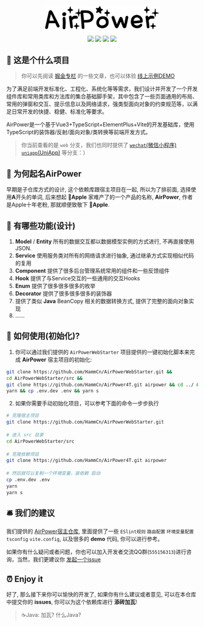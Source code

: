 <p align="center">
  <img width="300" src="./assets/img/airpower.png"/>
</p>

<p align="center">
  <img src="https://svg.hamm.cn?key=Lang&value=TypeScript&bg=green"/>
  <img src="https://svg.hamm.cn?key=Base&value=Vue3"/>
  <img src="https://svg.hamm.cn?key=Build&value=Vite"/>
  <img src="https://svg.hamm.cn?key=UI&value=ElementPlus"/>
</p>


## 📖 这是个什么项目

> 你可以先阅读 [掘金专栏](https://juejin.cn/post/7273290114921889807) 的一些文章，也可以体验 [线上示例DEMO](https://service.hamm.cn)

为了满足前端开发标准化、工程化、系统化等等需求，我们设计并开发了一个开发组件库和常用类库和方法库的集合基础脚手架，其中包含了一些页面通用的布局、常用的弹窗和交互、提示信息以及网络请求，强类型面向对象的约束规范等，以满足日常开发的快捷、稳健、标准化等要求。

AirPower是一个基于Vue3+TypeScript+ElementPlus+Vite的开发基础库，使用TypeScript的装饰器/反射/面向对象/类转换等前端开发方式。

> 你当前查看的是 ```web``` 分支，我们也同时提供了 [```wechat```(微信小程序)](https://github.com/HammCn/AirPower4T/tree/wechat) [```uniapp```(UniApp)](https://github.com/HammCn/AirPower4T/tree/uniapp) 等分支：）

## 🎈 为何起名**AirPower**

早期是子仓库方式的设计, 这个依赖库跟宿主项目在一起, 所以为了排前面, 选择使用**A**开头的单词, 后来想起 **Apple** 家难产了的一个产品的名称, **AirPower**, 作者是Apple十年老粉, 那就顺便致敬下 **Apple**. 

## 🎉 有哪些功能(设计)

1. **Model** / **Entity** 所有的数据交互都以数据模型实例的方式进行, 不再直接使用JSON.
2. **Service** 使用服务类对所有的网络请求进行抽象, 通过继承方式实现相似代码的复用
3. **Component** 提供了很多后台管理系统常用的组件和一些反馈组件
4. **Hook** 提供了与Service交互的一些通用的交互Hooks
5. **Enum** 提供了很多很多很多的枚举
6. **Decorator** 提供了很多很多很多的装饰器
7. 提供了类似 **Java** BeanCopy 相关的数据转换方式, 提供了完整的面向对象实现
8. ......

## 🔑 如何使用(初始化)?

1. 你可以通过我们提供的 ```AirPowerWebStarter``` 项目提供的一键初始化脚本来完成 **AirPower** 宿主项目的初始化:

```bash
git clone https://github.com/HammCn/AirPowerWebStarter.git &&
cd AirPowerWebStarter/src && 
git clone https://github.com/HammCn/AirPower4T.git airpower && cd ../ &&
yarn && cp .env.dev .env && yarn s
```

2. 如果你需要手动初始化项目，可以参考下面的命令一步步执行

```bash
# 克隆宿主项目
git clone https://github.com/HammCn/AirPowerWebStarter.git

# 进入 src 目录
cd AirPowerWebStarter/src

# 克隆依赖项目
git clone https://github.com/HammCn/AirPower4T.git airpower

# 然后就可以复制一个环境变量，装依赖 启动
cp .env.dev .env
yarn
yarn s
```

## 🛎 我们的建议

我们提供的 [AirPower宿主仓库](https://github.com/HammCn/AirPowerWebStarter), 里面提供了一些 ```ESlint规则``` ```路由配置``` ```环境变量配置``` ```tsconfig``` ```vite.config```, 以及很多的 **demo** 代码, 你可以进行参考。

如果你有什么疑问或者问题，你也可以加入开发者交流QQ群(```555156313```)进行咨询，当然，我们更建议你 [发起一个issue](https://github.com/HammCn/AirPower4T/issues/new)

## ⏰ Enjoy it

好了, 那么接下来你可以愉快的开发了, 如果你有什么建议或者意见, 可以在本仓库中提交你的 **issues**, 你可以为这个依赖库进行 **添砖加瓦**!

> ☕️Java: 加瓦? 什么Java?
